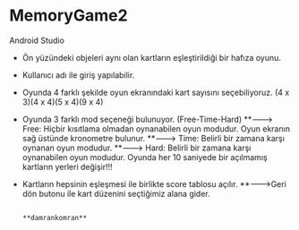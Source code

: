 # MemoryGame2

Android Studio

* Ön yüzündeki objeleri aynı olan kartların eşleştirildiği bir hafıza oyunu.
* Kullanıcı adı ile giriş yapılabilir.
* Oyunda 4 farklı şekilde oyun ekranındaki kart sayısını seçebiliyoruz. (4 x 3)(4 x 4)(5 x 4)(9 x 4)
* Oyunda 3 farklı mod seçeneği bulunuyor. (Free-Time-Hard)
    **---> Free: Hiçbir kısıtlama olmadan oynanabilen oyun modudur. Oyun ekranın sağ üstünde kronometre bulunur.
    **---> Time: Belirli bir zamana karşı oynanan oyun modudur.
    **---> Hard: Belirli bir zamana karşı oynanabilen oyun modudur. Oyunda her 10 saniyede bir açılmamış kartların yerleri değişir!!!
* Kartların hepsinin eşleşmesi ile birlikte score tablosu açılır.
    **--->Geri dön butonu ile kart düzenini seçtiğimiz alana gider.
    
                                                                                                                  **damrankomran**
